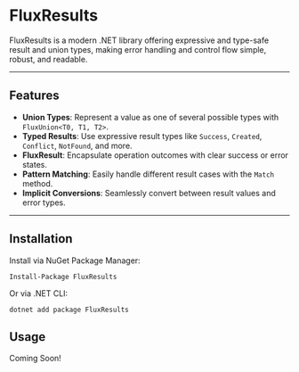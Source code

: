 # FluxResults

FluxResults is a modern .NET library offering expressive and type-safe result and union types, making error handling and control flow simple, robust, and readable.

---

## Features

- **Union Types**: Represent a value as one of several possible types with `FluxUnion<T0, T1, T2>`.
- **Typed Results**: Use expressive result types like `Success`, `Created`, `Conflict`, `NotFound`, and more.
- **FluxResult**: Encapsulate operation outcomes with clear success or error states.
- **Pattern Matching**: Easily handle different result cases with the `Match` method.
- **Implicit Conversions**: Seamlessly convert between result values and error types.

---

## Installation

Install via NuGet Package Manager:
```text
Install-Package FluxResults
```

Or via .NET CLI:
```text
dotnet add package FluxResults
```

## Usage

Coming Soon!